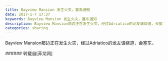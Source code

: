 ```yaml
---
title: Bayview Mansion 发生火灾，塞车通知
date: 2017-1-7 17:37
keywords: Bayview Mansion 发生火灾，塞车通知
description: Bayview Mansion那边正在发生火灾，经过Adriatico的龙友请绕道，会塞车。
categories: sharing
---
```

<td class="t_f" id="postmessage_458329">

Bayview Mansion那边正在发生火灾，经过Adriatico的龙友请绕道，会塞车。<br/>
<img alt="" border="0" class="zoom" data-cf-modified-763316c640e1131b51a1f1be-="" file="http://www.flw.ph/data/appbyme/upload/image/201701/07/CipApkZyWuoA.jpg" id="aimg_cKj67" lazyloadthumb="1" onclick="" onmouseover="" src="http://www.flw.ph/data/appbyme/upload/image/201701/07/CipApkZyWuoA.jpg"/><br/>
<img alt="" border="0" class="zoom" data-cf-modified-763316c640e1131b51a1f1be-="" file="http://www.flw.ph/data/appbyme/upload/image/201701/07/rSzxMIJM1wqe.jpg" id="aimg_q378E" lazyloadthumb="1" onclick="" onmouseover="" src="http://www.flw.ph/data/appbyme/upload/image/201701/07/rSzxMIJM1wqe.jpg"/><br/>
<img alt="" border="0" class="zoom" data-cf-modified-763316c640e1131b51a1f1be-="" file="http://www.flw.ph/data/appbyme/upload/image/201701/07/fBzdQEY7eor2.jpg" id="aimg_NV6XR" lazyloadthumb="1" onclick="" onmouseover="" src="http://www.flw.ph/data/appbyme/upload/image/201701/07/fBzdQEY7eor2.jpg"/><br/>
</td>
###### 转载自[菲龙网]